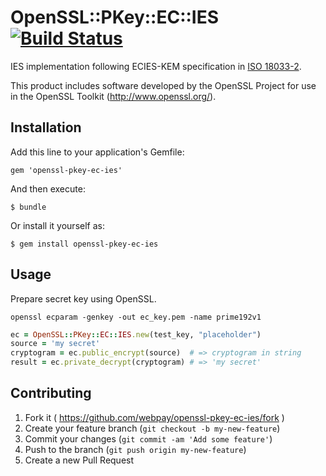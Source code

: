 # OpenSSL::PKey::EC::IES [![Build Status](https://travis-ci.org/webpay/openssl-pkey-ec-ies.svg?branch=master)](https://travis-ci.org/webpay/openssl-pkey-ec-ies)

IES implementation following ECIES-KEM specification in [ISO 18033-2](http://www.shoup.net/iso/).

This product includes software developed by the OpenSSL Project for use in the OpenSSL Toolkit (http://www.openssl.org/).

## Installation

Add this line to your application's Gemfile:

    gem 'openssl-pkey-ec-ies'

And then execute:

    $ bundle

Or install it yourself as:

    $ gem install openssl-pkey-ec-ies

## Usage

Prepare secret key using OpenSSL.

```
openssl ecparam -genkey -out ec_key.pem -name prime192v1
```

```ruby
ec = OpenSSL::PKey::EC::IES.new(test_key, "placeholder")
source = 'my secret'
cryptogram = ec.public_encrypt(source)  # => cryptogram in string
result = ec.private_decrypt(cryptogram) # => 'my secret'
```

## Contributing

1. Fork it ( https://github.com/webpay/openssl-pkey-ec-ies/fork )
2. Create your feature branch (`git checkout -b my-new-feature`)
3. Commit your changes (`git commit -am 'Add some feature'`)
4. Push to the branch (`git push origin my-new-feature`)
5. Create a new Pull Request
